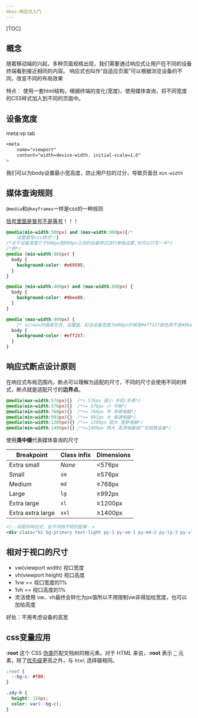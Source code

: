 ```yaml
---
desc:响应式入门
---
```


[TOC]

## 概念

​        随着移动端的兴起，多种页面规格出现，我们需要通过响应式让用户在不同的设备终端看到接近相同的内容。   响应式也叫作“自适应页面”可以根据浏览设备的不同，改变不同的布局效果

特点：   使用一套html结构，根据终端的变化(宽度)，使用媒体查询，将不同宽度的CSS样式加入到不同的页面中。   

## 设备宽度

meta:vp tab

```css
<meta
    name="viewport"
    content="width=device-width, initial-scale=1.0"
>
```

我们可以为body设置最小宽高度，防止用户拉的过分，导致页面丑 `min-width`

## 媒体查询规则

`@media`和`@keyframes`一样是css的一种规则

<u>括号里面是冒号不是等号</u>！！！

```css
@media(min-width:500px) and (max-width:900px){/*
    这里面写css样式*/}
/*对于设备宽度介于500px到900px之间的设备样式进行单独设置,也可以只写一半*/
/*例*/
@media (min-width:888px) {
  body {
    background-color: #e69595;
  }
}

@media (min-width:400px) and (max-width:888px) {
  body {
    background-color: #9bee88;
  }
}

@media (max-width:400px) {
    /* screen的值是包含，会覆盖，如当设备宽度为400px时候是#eff157颜色而不是#9bee88*/
  body {
    background-color: #eff157;
  }
}
```

##     响应式断点设计原则

在响应式布局范围内，断点可以理解为适配的尺寸，不同的尺寸会使用不同的样式，断点就是适配尺寸的**边界点**。

```css
@media(max-width:576px){}  /*< 576px 超小 手机/手表*/
@media(min-width:576px){}  /*>= 576px 小 平板*/
@media(min-width:768px){}  /*>= 768px 中 窄屏电脑*/
@media(min-width:992px){}  /*>= 992px 大 普通电脑*/
@media(min-width:1200px){} /*>= 1200px 超大 宽屏电脑*/
@media(min-width:1400px){} /*>=1400px 特大 高清电脑或广告投放设备*/
```

使用**类中缀**代表媒体查询的尺寸

| Breakpoint        | Class infix | Dimensions |
| ----------------- | ----------- | ---------- |
| Extra small       | *None*      | <576px     |
| Small             | `sm`        | ≥576px     |
| Medium            | `md`        | ≥768px     |
| Large             | `lg`        | ≥992px     |
| Extra large       | `xl`        | ≥1200px    |
| Extra extra large | `xxl`       | ≥1400px    |

```html
<!--间距的响应式，在不同档不同的距离-->
<div class="h1 bg-primary text-light py-1 py-sm-1 py-md-2 py-lg-3 py-xl-4 py-xxl-5">内容</div>

```



## 相对于视口的尺寸

* vw(viewport width) 视口宽度
* vh(viewport height) 视口高度
* 1vw == 视口宽度的1%
* 1vh == 视口高度的1%
* 灵活使用 vw、vh最终会转化为px值所以不用限制vw非得加给宽度，也可以加给高度

好处：不用考虑设备的高宽

## css变量应用

**:root** 这个 CSS [伪类](https://developer.mozilla.org/zh-CN/docs/Web/CSS/Pseudo-classes)匹配文档树的根元素。对于 HTML 来说，**:root** 表示 [``](https://developer.mozilla.org/zh-CN/docs/Web/HTML/Element/html) 元素，除了[优先级](https://developer.mozilla.org/zh-CN/docs/Web/CSS/Specificity)更高之外，与 `html` 选择器相同。

```css
:root {
  --bg-c: #f00;
}

.zdy-h {
  height: 150px;
  color: var(--bg-c);
}
```



